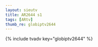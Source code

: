 ```yaml
--- 
layout: sieutv
title: AR2644 s1
tags: [ARtv]
thumb_re: globiptv2644
---
```

{% include tvadv key="globiptv2644" %} 
